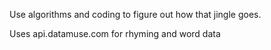 Use algorithms and coding to figure out how that jingle goes.

Uses api.datamuse.com for rhyming and word data
